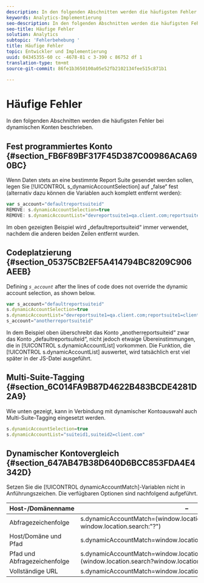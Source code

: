 ```yaml
---
description: In den folgenden Abschnitten werden die häufigsten Fehler bei dynamischen Konten beschrieben.
keywords: Analytics-Implementierung
seo-description: In den folgenden Abschnitten werden die häufigsten Fehler bei dynamischen Konten beschrieben.
seo-title: Häufige Fehler
solution: Analytics
subtopic: 'Fehlerbehebung '
title: Häufige Fehler
topic: Entwickler und Implementierung
uuid: 04345355-60 cc -4678-81 c 3-390 c 86752 df 1
translation-type: tm+mt
source-git-commit: 86fe1b3650100a05e52fb2102134fee515c871b1

---
```



# Häufige Fehler

In den folgenden Abschnitten werden die häufigsten Fehler bei dynamischen Konten beschrieben.

## Fest programmiertes Konto {#section_FB6F89BF317F45D387C00986ACA690BC}

Wenn Daten stets an eine bestimmte Report Suite gesendet werden sollen, legen Sie [!UICONTROL s_dynamicAccountSelection] auf „false“ fest (alternativ dazu können die Variablen auch komplett entfernt werden):

```js
var s_account="defaultreportsuiteid" 
REMOVE: s.dynamicAccountSelection=true 
REMOVE: s.dynamicAccountList="devreportsuite1=qa.client.com;reportsuite1=client.com" 
```

Im oben gezeigten Beispiel wird „defaultreportsuiteid“ immer verwendet, nachdem die anderen beiden Zeilen entfernt wurden.

## Codeplatzierung {#section_05375CB2EF5A414794BC8209C906AEEB}

Defining *`s_account`* after the lines of code does not override the dynamic account selection, as shown below.

```js
var s_account="defaultreportsuiteid" 
s.dynamicAccountSelection=true 
s.dynamicAccountList="devreportsuite1=qa.client.com;reportsuite1=client.com" 
s_account="anotherreportsuiteid" 
```

In dem Beispiel oben überschreibt das Konto „anotherreportsuiteid“ zwar das Konto „defaultreportsuiteid“, nicht jedoch etwaige Übereinstimmungen, die in [!UICONTROL s.dynamicAccountList] vorkommen. Die Funktion, die [!UICONTROL s.dynamicAccountList] auswertet, wird tatsächlich erst viel später in der JS-Datei ausgeführt.

## Multi-Suite-Tagging {#section_6C014FA9B87D4622B483BCDE4281D2A9}

Wie unten gezeigt, kann in Verbindung mit dynamischer Kontoauswahl auch Multi-Suite-Tagging eingesetzt werden.

```js
s.dynamicAccountSelection=true 
s.dynamicAccountList="suiteid1,suiteid2=client.com" 
```

## Dynamischer Kontovergleich {#section_647AB47B38D640D6BCC853FDA4E4342D}

Setzen Sie die [!UICONTROL dynamicAccountMatch]-Variablen nicht in Anführungszeichen. Die verfügbaren Optionen sind nachfolgend aufgeführt.

| Host-/Domänenname | – |
|---|---|
| Abfragezeichenfolge | s.dynamicAccountMatch=(window.location.search?window.location.search:"?") |
| Host/Domäne und Pfad | s.dynamicAccountMatch=window.location.host+window.lcation.pathname |
| Pfad und Abfragezeichenfolge | s.dynamicAccountMatch=window.location.pathname+(window.location.search?window.location.search""?") |
| Vollständige URL | s.dynamicAccountMatch=window.location.href |

